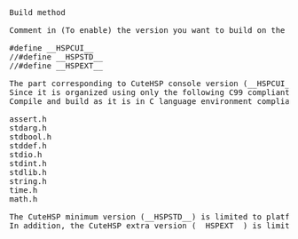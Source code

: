 <pre>
Build method

Comment in (To enable) the version you want to build on the first three lines of "cutehsp.c" before compiling.

#define __HSPCUI__
//#define __HSPSTD__
//#define __HSPEXT__

The part corresponding to CuteHSP console version (__HSPCUI__) of this source (cutehsp.c)
Since it is organized using only the following C99 compliant library,
Compile and build as it is in C language environment compliant with this standard.

assert.h
stdarg.h
stdbool.h
stddef.h
stdio.h
stdint.h
stdlib.h
string.h
time.h
math.h

The CuteHSP minimum version (__HSPSTD__) is limited to platforms that can use GLFW3,
In addition, the CuteHSP extra version (__HSPEXT__) is limited to platforms that can use GLFW3, OpenAL.
</pre>
